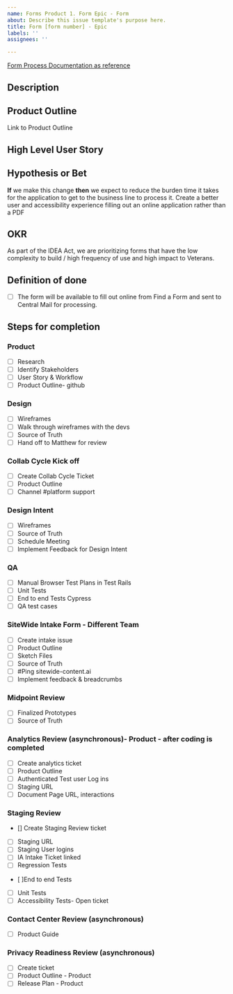 ```yaml
---
name: Forms Product 1. Form Epic - Form
about: Describe this issue template's purpose here.
title: Form [form number] - Epic
labels: ''
assignees: ''

---
```


[Form Process Documentation as reference](https://github.com/department-of-veterans-affairs/VA.gov-team-forms/blob/main/Product/form_process.md)

## **Description**

## **Product Outline**
Link to Product Outline

## **High Level User Story**


## **Hypothesis or Bet**
**If** we make this change **then** we expect to reduce the burden time it takes for the application to get to the business line to process it.
Create a better user and accessibility experience filling out an online application rather than a PDF

## **OKR**
As part of the IDEA Act, we are prioritizing forms that have the low complexity to build / high frequency of use and high impact to Veterans. 

## **Definition of done**

- [ ] The form will be available to fill out online from Find a Form and sent to Central Mail for processing.


## Steps for completion
### Product

- [ ] Research
- [ ] Identify Stakeholders 
- [ ] User Story & Workflow
- [ ] Product Outline- github

### Design

- [ ] Wireframes
- [ ] Walk through wireframes with the devs
- [ ] Source of Truth
- [ ] Hand off to Matthew for review

### Collab Cycle Kick off

- [ ] Create Collab Cycle Ticket
- [ ] Product Outline
- [ ] Channel #platform support

### Design Intent

- [ ] Wireframes
- [ ] Source of Truth
- [ ] Schedule Meeting
- [ ] Implement Feedback for Design Intent

### QA

- [ ] Manual Browser Test Plans in Test Rails
- [ ] Unit Tests
- [ ] End to end Tests Cypress
- [ ] QA test cases

### SiteWide Intake Form - Different Team

- [ ] Create intake issue
- [ ] Product Outline
- [ ] Sketch Files
- [ ] Source of Truth
- [ ] #Ping sitewide-content.ai
- [ ] Implement feedback & breadcrumbs

### Midpoint Review

- [ ] Finalized Prototypes
- [ ] Source of Truth

### Analytics Review  (asynchronous)- Product - after coding is completed

- [ ] Create analytics ticket
- [ ] Product Outline
- [ ] Authenticated Test user Log ins
- [ ] Staging URL
- [ ] Document Page URL, interactions

### Staging Review

- [] Create Staging Review ticket
- [ ] Staging URL
- [ ] Staging User logins
- [ ] IA Intake Ticket linked
- [ ] Regression Tests
- [ ]End to end Tests
- [ ] Unit Tests
- [ ] Accessibility Tests- Open ticket

### Contact Center Review  (asynchronous)

- [ ] Product Guide

### Privacy Readiness Review (asynchronous)

- [ ] Create ticket
- [ ] Product Outline - Product
- [ ] Release Plan - Product
